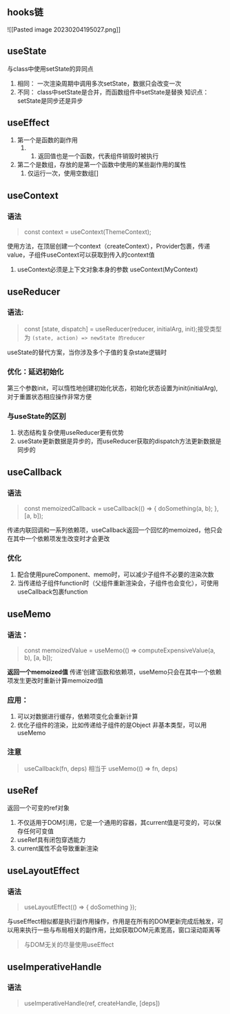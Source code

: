 ## hooks链

![[Pasted image 20230204195027.png]]
## useState

与class中使用setState的异同点
1. 相同： 一次渲染周期中调用多次setState，数据只会改变一次
2. 不同： class中setState是合并，而函数组件中setState是替换
知识点：setState是同步还是异步

## useEffect

1. 第一个是函数的副作用
	1. 1. 返回值也是一个函数，代表组件销毁时被执行
2. 第二个是数组，存放的是第一个函数中使用的某些副作用的属性
	1. 仅运行一次，使用空数组[]

## useContext

### 语法
>const context = useContext(ThemeContext);

使用方法，在顶层创建一个context（createContext），Provider包裹，传递value，子组件useContext可以获取到传入的context值
1. useContext必须是上下文对象本身的参数 useContext(MyContext)

## useReducer

### 语法:
> const [state, dispatch] = useReducer(reducer, initialArg, init);接受类型为 `(state, action) => newState 的reducer`

useState的替代方案，当你涉及多个子值的复杂state逻辑时

### 优化：延迟初始化

第三个参数init，可以惰性地创建初始化状态，初始化状态设置为init(initialArg), 对于重置状态相应操作非常方便

### 与useState的区别

1. 状态结构复杂使用useReducer更有优势
2. useState更新数据是异步的，而useReducer获取的dispatch方法更新数据是同步的

## useCallback

### 语法
>const memoizedCallback = useCallback(() => { doSomething(a, b); }, [a, b]);

传递内联回调和一系列依赖项，useCallback返回一个回忆的memoized，他只会在其中一个依赖项发生改变时才会更改

### 优化

1. 配合使用pureComponent、memo时，可以减少子组件不必要的渲染次数
2. 当传递给子组件function时（父组件重新渲染会，子组件也会变化），可使用useCallback包裹function

## useMemo

### 语法：
>const memoizedValue = useMemo(() => computeExpensiveValue(a, b), [a, b]);

**返回一个memoized值**
传递‘创建’函数和依赖项，useMemo只会在其中一个依赖项发生更改时重新计算memoized值

### 应用：

1. 可以对数据进行缓存，依赖项变化会重新计算
2. 优化子组件的渲染，比如传递给子组件的是Object 非基本类型，可以用useMemo
### 注意
>useCallback(fn, deps) 相当于 useMemo(() => fn, deps)

## useRef

返回一个可变的ref对象

1. 不仅适用于DOM引用，它是一个通用的容器，其current值是可变的，可以保存任何可变值
2. useRef具有闭包穿透能力
3. current属性不会导致重新渲染

## useLayoutEffect

### 语法
>useLayoutEffect(() => { doSomething });

与useEffect相似都是执行副作用操作，作用是在所有的DOM更新完成后触发，可以用来执行一些与布局相关的副作用，比如获取DOM元素宽高，窗口滚动距离等

>与DOM无关的尽量使用useEffect

## useImperativeHandle

### 语法
>useImperativeHandle(ref, createHandle, [deps])




